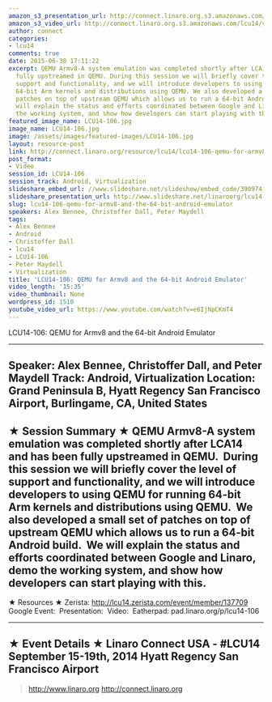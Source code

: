 ```yaml
---
amazon_s3_presentation_url: http://connect.linaro.org.s3.amazonaws.com/hkg15/Videos/09-15-Monday/LCU14-106.pdf
amazon_s3_video_url: http://connect.linaro.org.s3.amazonaws.com/lcu14/videos/09-15-Monday/LCU14-106-+QEMU+for+Armv8+and+the+64-bit+Android+Emulator.mp4
author: connect
categories:
- lcu14
comments: true
date: 2015-06-30 17:11:22
excerpt: QEMU Armv8-A system emulation was completed shortly after LCA14 and has been
  fully upstreamed in QEMU. During this session we will briefly cover the level of
  support and functionality, and we will introduce developers to using QEMU for running
  64-bit Arm kernels and distributions using QEMU. We also developed a small set of
  patches on top of upstream QEMU which allows us to run a 64-bit Android build. We
  will explain the status and efforts coordinated between Google and Linaro, demo
  the working system, and show how developers can start playing with this.
featured_image_name: LCU14-106.jpg
image_name: LCU14-106.jpg
image: /assets/images/featured-images/LCU14-106.jpg
layout: resource-post
link: http://connect.linaro.org/resource/lcu14/lcu14-106-qemu-for-armv8-and-the-64-bit-android-emulator/
post_format:
- Video
session_id: LCU14-106
session_track: Android, Virtualization
slideshare_embed_url: //www.slideshare.net/slideshow/embed_code/39097410
slideshare_presentation_url: http://www.slideshare.net/linaroorg/lcu14-106-qemu-for-ar-mv8-and-the-64bit-android-emulator-39097410
slug: lcu14-106-qemu-for-armv8-and-the-64-bit-android-emulator
speakers: Alex Bennee, Christoffer Dall, Peter Maydell
tags:
- Alex Bennee
- Android
- Christoffer Dall
- lcu14
- LCU14-106
- Peter Maydell
- Virtualization
title: 'LCU14-106: QEMU for Armv8 and the 64-bit Android Emulator'
video_length: '15:35'
video_thumbnail: None
wordpress_id: 1510
youtube_video_url: https://www.youtube.com/watch?v=e6IjNpCKmT4
---
```


LCU14-106: QEMU for Armv8 and the 64-bit Android Emulator

---------------------------------------------------

Speaker: Alex Bennee, Christoffer Dall, and Peter Maydell
Track: Android, Virtualization
Location: Grand Peninsula B, Hyatt Regency San Francisco Airport, Burlingame, CA, United States
---------------------------------------------------

★ Session Summary ★
QEMU Armv8-A system emulation was completed shortly after LCA14 and has been fully upstreamed in QEMU.  During this session we will briefly cover the level of support and functionality, and we will introduce developers to using QEMU for running 64-bit Arm kernels and distributions using QEMU.  We also developed a small set of patches on top of upstream QEMU which allows us to run a 64-bit Android build.  We will explain the status and efforts coordinated between Google and Linaro, demo the working system, and show how developers can start playing with this.
---------------------------------------------------

★ Resources ★
Zerista: http://lcu14.zerista.com/event/member/137709
Google Event: 
Presentation: 
Video: 
Eatherpad: pad.linaro.org/p/lcu14-106

---------------------------------------------------

★ Event Details ★
Linaro Connect USA - #LCU14
September 15-19th, 2014
Hyatt Regency San Francisco Airport
---------------------------------------------------

> http://www.linaro.org
> http://connect.linaro.org
